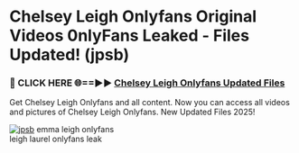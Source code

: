 # Chelsey Leigh Onlyfans Original Videos 0nlyFans Leaked - Files Updated! (jpsb)

<h3>🔴 CLICK HERE 🌐==►► <a href="https://tinyurl.com/2jnfzry5" rel="nofollow">Chelsey Leigh Onlyfans Updated Files</a></h3>

Get Chelsey Leigh Onlyfans and all content. Now you can access all videos and pictures of Chelsey Leigh Onlyfans. New Updated Files 2025!

[![jpsb](https://i.imgur.com/GyGTBgg.gif)](https://tinyurl.com/2jnfzry5)
emma leigh onlyfans<br>
leigh laurel onlyfans leak